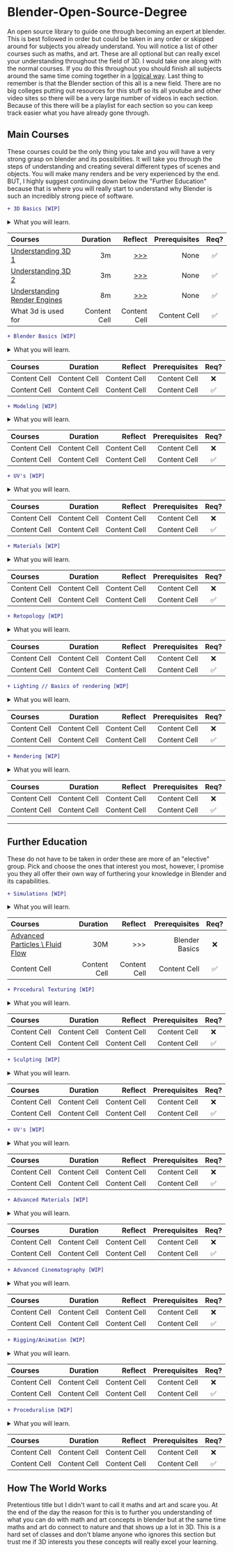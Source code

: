 # Blender-Open-Source-Degree #
An open source library to guide one through becoming an expert at blender. 
This is best followed in order but could be taken in any order or skipped around for subjects you already understand.
You will notice a list of other courses such as maths, and art. These are all optional but can really excel your understanding throughout the field of 3D. I would take one along with the normal courses. If you do this throughout you should finish all subjects around the same time coming together in a [logical way](https://media.giphy.com/media/0NwSQpGY6ipgOSt8LL/giphy.gif "logical way"). Last thing to remember is that the Blender section of this all is a new field. There are no big colleges putting out resources for this stuff so its all youtube and other video sites so there will be a very large number of videos in each section. Because of this there will be a playlist for each section so you can keep track easier what you have already gone through.

## Main Courses ##
These courses could be the only thing you take and you will have a very strong grasp on blender and its possibilities. It will take you through the steps of understanding and creating several different types of scenes and objects. You will make many renders and be very experienced by the end. BUT,   I highly suggest continuing down below the "Further Education" because that is where you will really start to understand why Blender is such an incredibly strong piece of software.

```diff
+ 3D Basics [WIP]
```
<details>
           <summary>What you will learn.</summary>
           <p>By the end of this course you should understand the fundamentals of 3D in blender.</p>
         </details>
         
Courses | Duration | Reflect | Prerequisites  | Req? 
| :--- | ---: | ---: | ---:  | :---: 
[Understanding 3D 1](https://www.youtube.com/watch?v=ml1KMuqyOD8 "Understanding 3D 1")  | 3m | [>>>](Reflect/Understanding%203D.md)  | None   | :white_check_mark:
[Understanding 3D 2](https://www.youtube.com/watch?v=ml1KMuqyOD8 "Understanding 3D 2")  | 3m | [>>>](Reflect/Understanding%203D.md)  | None   | :white_check_mark:
[Understanding Render Engines](https://www.youtube.com/watch?v=fAKCwAwIPMg "Understanding render engines")  | 8m | [>>>](Reflect/Understanding%203D.md)  | None   | :white_check_mark:
What 3d is used for  | Content Cell | Content Cell  | Content Cell   | :white_check_mark:


```diff
+ Blender Basics [WIP]
```
<details>
           <summary>What you will learn.</summary>
           <p>This is the basics of blender. This should get you to a place where you can comfortably move around as well as understanding the basics of creating something.</p>
         </details>
         
Courses | Duration | Reflect | Prerequisites  | Req? 
| :--- | ---: | ---: | ---:  | :---: 
Content Cell  | Content Cell | Content Cell  | Content Cell   | :x:
Content Cell  | Content Cell | Content Cell  | Content Cell   | :white_check_mark:

```diff
+ Modeling [WIP]
```
<details>
           <summary>What you will learn.</summary>
           <p>An in depth look at how to create anything in blender out of basic primitive shapes. We will not concern ourselves with anything besides hard surface modeling as its known.</p>
         </details>
         
Courses | Duration | Reflect | Prerequisites  | Req? 
| :--- | ---: | ---: | ---:  | :---: 
Content Cell  | Content Cell | Content Cell  | Content Cell   | :x:
Content Cell  | Content Cell | Content Cell  | Content Cell   | :white_check_mark:

```diff
+ UV's [WIP]
```
<details>
           <summary>What you will learn.</summary>
           <p>Deep dive into the world of translating 3D objects to 2D planes. Through this course you will understand the core reasons we do this as well as how to fix the many issues that come along with blender UV unwrapping.</p>
         </details>
         
Courses | Duration | Reflect | Prerequisites  | Req? 
| :--- | ---: | ---: | ---:  | :---: 
Content Cell  | Content Cell | Content Cell  | Content Cell   | :x:
Content Cell  | Content Cell | Content Cell  | Content Cell   | :white_check_mark:


```diff
+ Materials [WIP]
```
<details>
           <summary>What you will learn.</summary>
           <p>Materials are what bring a model beyond a simple object. You will learn how materials can help shape the appearance of an object to bring it to life. We will touch on procedurally texturing here but very lightly.</p>
         </details>
         
Courses | Duration | Reflect | Prerequisites  | Req? 
| :--- | ---: | ---: | ---:  | :---: 
Content Cell  | Content Cell | Content Cell  | Content Cell   | :x:
Content Cell  | Content Cell | Content Cell  | Content Cell   | :white_check_mark:



```diff
+ Retopology [WIP]
```
<details>
           <summary>What you will learn.</summary>
           <p>This was originally in "Further Education" however I think with the way the world is headed towards more game engines and AR/VR this course is a must. Retopology is the act of creating low poly versions of your high quality meshes. The reasoning for this is to be able to bake the detail from the high poly version into a texture that you can use on the low poly in order to have fast scenes with high detail. You will learn how to do this fully in Blender and not rely on a 3rd part sofware like [Substance Painter](https://i.redd.it/ddivkxo86da61.jpg "Substance Painter")..</p>
         </details>
         
Courses | Duration | Reflect | Prerequisites  | Req? 
| :--- | ---: | ---: | ---:  | :---: 
Content Cell  | Content Cell | Content Cell  | Content Cell   | :x:
Content Cell  | Content Cell | Content Cell  | Content Cell   | :white_check_mark:




```diff
+ Lighting // Basics of rendering [WIP]
```
<details>
           <summary>What you will learn.</summary>
           <p>Everything that has ever caught your eye as being a fake 3D object in a picture has been most likely due to bad lighting. Lighting can bring an object into the real world. We will find out how this is possible by simulating light bounces to accurately light our scene.</p>
         </details>
         
Courses | Duration | Reflect | Prerequisites  | Req? 
| :--- | ---: | ---: | ---:  | :---: 
Content Cell  | Content Cell | Content Cell  | Content Cell   | :x:
Content Cell  | Content Cell | Content Cell  | Content Cell   | :white_check_mark:


```diff
+ Rendering [WIP]
```
<details>
           <summary>What you will learn.</summary>
           <p>You have a full scene and it looks beautiful in your viewport. But that isnt the end of the road. Rendering is an art in itself. Tinkering render settings to find that balace of speed and quality.</p>
         </details>
         
Courses | Duration | Reflect | Prerequisites  | Req? 
| :--- | ---: | ---: | ---:  | :---: 
Content Cell  | Content Cell | Content Cell  | Content Cell   | :x:
Content Cell  | Content Cell | Content Cell  | Content Cell   | :white_check_mark:

----




## Further Education ##
These do not have to be taken in order these are more of an "elective" group. Pick and choose the ones that interest you most, however, I promise you they all offer their own way of furthering your knowledge in Blender and its capabilities.


```diff
+ Simulations [WIP]
```
<details>
           <summary>What you will learn.</summary>
           <p>By the end of this course you should understand the fundamentals of 3D in blender.</p>
         </details>
         
Courses | Duration | Reflect | Prerequisites  | Req? 
| :--- | ---: | ---: | ---:  | :---: 
[Advanced Particles \ Fluid Flow](https://www.youtube.com/watch?v=kkUC0GQ2SS4 "Advanced Particles")  | 30M | >>>  | Blender Basics   | :x:
Content Cell  | Content Cell | Content Cell  | Content Cell   | :white_check_mark:


```diff
+ Procedural Texturing [WIP]
```
<details>
           <summary>What you will learn.</summary>
           <p>This is the basics of blender. This should get you to a place where you can comfortably move around as well as understanding the basics of creating something.</p>
         </details>
         
Courses | Duration | Reflect | Prerequisites  | Req? 
| :--- | ---: | ---: | ---:  | :---: 
Content Cell  | Content Cell | Content Cell  | Content Cell   | :x:
Content Cell  | Content Cell | Content Cell  | Content Cell   | :white_check_mark:

```diff
+ Sculpting [WIP]
```
<details>
           <summary>What you will learn.</summary>
           <p>An in depth look at how to create anything in blender out of basic primitive shapes. We will not concern ourselves with anything besides hard surface modeling as its known.</p>
         </details>
         
Courses | Duration | Reflect | Prerequisites  | Req? 
| :--- | ---: | ---: | ---:  | :---: 
Content Cell  | Content Cell | Content Cell  | Content Cell   | :x:
Content Cell  | Content Cell | Content Cell  | Content Cell   | :white_check_mark:

```diff
+ UV's [WIP]
```
<details>
           <summary>What you will learn.</summary>
           <p>Deep dive into the world of translating 3D objects to 2D planes. Through this course you will understand the core reasons we do this as well as how to fix the many issues that come along with blender UV unwrapping.</p>
         </details>
         
Courses | Duration | Reflect | Prerequisites  | Req? 
| :--- | ---: | ---: | ---:  | :---: 
Content Cell  | Content Cell | Content Cell  | Content Cell   | :x:
Content Cell  | Content Cell | Content Cell  | Content Cell   | :white_check_mark:


```diff
+ Advanced Materials [WIP]
```
<details>
           <summary>What you will learn.</summary>
           <p>Really just a nerd out on how materials work. They are incredibly strong and ellusive. We will also touch some other render engines so not for the feint of heart.</p>
         </details>
         
Courses | Duration | Reflect | Prerequisites  | Req? 
| :--- | ---: | ---: | ---:  | :---: 
Content Cell  | Content Cell | Content Cell  | Content Cell   | :x:
Content Cell  | Content Cell | Content Cell  | Content Cell   | :white_check_mark:



```diff
+ Advanced Cinematography [WIP]
```
<details>
           <summary>What you will learn.</summary>
           <p>Creating beautiful models and scenes can only take a render so far. Just as in real life its not always the scene that is interesting it is the director's vision of that scene. Here we will explore concepts of cinema in Blender with camera plugins and realistic camera movements/interactions.</p>
         </details>
         
Courses | Duration | Reflect | Prerequisites  | Req? 
| :--- | ---: | ---: | ---:  | :---: 
Content Cell  | Content Cell | Content Cell  | Content Cell   | :x:
Content Cell  | Content Cell | Content Cell  | Content Cell   | :white_check_mark:


```diff
+ Rigging/Animation [WIP]
```
<details>
           <summary>What you will learn.</summary>
           <p>I originally had this as a main course however I realize there are a large portion of people who will never touch the rigging and animation side of 3D. Because of this I have included it here however if you ever plan on taking 3D serious this is a must take. The art of rigging and the art of animation are hugely respected and this course only scratches the surface so please keep practicing.</p>
         </details>
         
Courses | Duration | Reflect | Prerequisites  | Req? 
| :--- | ---: | ---: | ---:  | :---: 
Content Cell  | Content Cell | Content Cell  | Content Cell   | :x:
Content Cell  | Content Cell | Content Cell  | Content Cell   | :white_check_mark:


```diff
+ Proceduralism [WIP]
```
<details>
           <summary>What you will learn.</summary>
           <p>This is a growing list of courses that can offer an insight on how Blender is quicly coming to compete with apps like Houdini at procedural modeling and tool creation. Yes I know "Blender will never be Houdini" but if we have that mindset it won't. You should want to see this incredible free tool compete with the big guys[which it already does in so many fields].</p>
         </details>
         
Courses | Duration | Reflect | Prerequisites  | Req? 
| :--- | ---: | ---: | ---:  | :---: 
Content Cell  | Content Cell | Content Cell  | Content Cell   | :x:
Content Cell  | Content Cell | Content Cell  | Content Cell   | :white_check_mark:



## How The World Works ##
Pretentious title but I didn't want to call it maths and art and scare you. At the end of the day the reason for this is to further you understanding of what you can do with math and art concepts in blender but at the same time maths and art do connect to nature and that shows up a lot in 3D. This is a hard set of classes and don't blame anyone who ignores this section but trust me if 3D interests you these concepts will really excel your learning.
